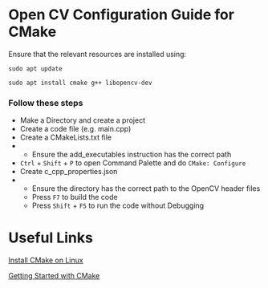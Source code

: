# Open CV Configuration Guide for CMake

Ensure that the relevant resources are installed using:

`sudo apt update`

`sudo apt install cmake g++ libopencv-dev`

### Follow these steps
- Make a Directory and create a project
- Create a code file (e.g. main.cpp)
- Create a CMakeLists.txt file
- - Ensure the add_executables instruction has the correct path
- `Ctrl` + `Shift` + `P` to open Command Palette and do `CMake: Configure`
- Create c_cpp_properties.json
- - Ensure the directory has the correct path to the OpenCV header files
  - Press `F7` to build the code
  - Press `Shift` + `F5` to run the code without Debugging


# Useful Links
[Install CMake on Linux](https://docs.opencv.org/4.x/db/df5/tutorial_linux_gcc_cmake.html)

[Getting Started with CMake](https://cmake.org/getting-started/)
